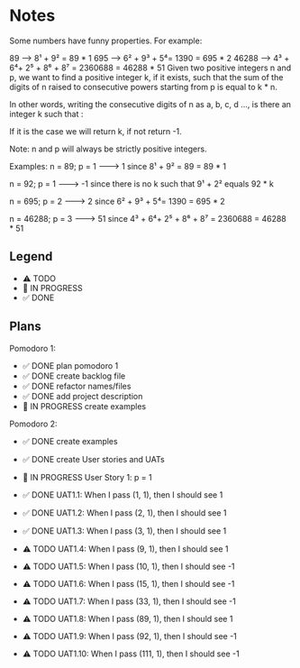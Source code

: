 # Notes

Some numbers have funny properties. For example:

89 --> 8¹ + 9² = 89 * 1
695 --> 6² + 9³ + 5⁴= 1390 = 695 * 2
46288 --> 4³ + 6⁴+ 2⁵ + 8⁶ + 8⁷ = 2360688 = 46288 * 51
Given two positive integers n and p, we want to find a positive integer k, if it exists, such that the sum of the digits of n raised to consecutive powers starting from p is equal to k * n.

In other words, writing the consecutive digits of n as a, b, c, d ..., is there an integer k such that :


If it is the case we will return k, if not return -1.

Note: n and p will always be strictly positive integers.

Examples:
n = 89; p = 1 ---> 1 since 8¹ + 9² = 89 = 89 * 1

n = 92; p = 1 ---> -1 since there is no k such that 9¹ + 2² equals 92 * k

n = 695; p = 2 ---> 2 since 6² + 9³ + 5⁴= 1390 = 695 * 2

n = 46288; p = 3 ---> 51 since 4³ + 6⁴+ 2⁵ + 8⁶ + 8⁷ = 2360688 = 46288 * 51

## Legend
- ⚠ TODO
- 🚧 IN PROGRESS
- ✅ DONE

## Plans

Pomodoro 1:
- ✅ DONE plan pomodoro 1
- ✅ DONE create backlog file
- ✅ DONE refactor names/files
- ✅ DONE add project description
- 🚧 IN PROGRESS create examples

Pomodoro 2:
- ✅ DONE create examples
- ✅ DONE create User stories and UATs
- 🚧 IN PROGRESS User Story 1: p = 1

- ✅ DONE UAT1.1: When I pass (1, 1), then I should see 1
- ✅ DONE UAT1.2: When I pass (2, 1), then I should see 1
- ✅ DONE UAT1.3: When I pass (3, 1), then I should see 1
- ⚠ TODO UAT1.4: When I pass (9, 1), then I should see 1
- ⚠ TODO UAT1.5: When I pass (10, 1), then I should see -1
- ⚠ TODO UAT1.6: When I pass (15, 1), then I should see -1
- ⚠ TODO UAT1.7: When I pass (33, 1), then I should see -1
- ⚠ TODO UAT1.8: When I pass (89, 1), then I should see 1
- ⚠ TODO UAT1.9: When I pass (92, 1), then I should see -1
- ⚠ TODO UAT1.10: When I pass (111, 1), then I should see -1